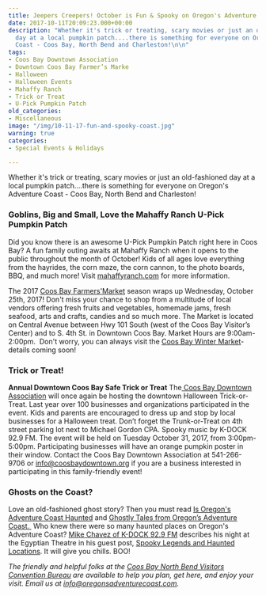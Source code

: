 ```yaml
---
title: Jeepers Creepers! October is Fun & Spooky on Oregon's Adventure Coast!
date: 2017-10-11T20:09:23.000+00:00
description: "Whether it's trick or treating, scary movies or just an old-fashioned
  day at a local pumpkin patch....there is something for everyone on Oregon's Adventure
  Coast - Coos Bay, North Bend and Charleston!\n\n"
tags:
- Coos Bay Downtown Association
- Downtown Coos Bay Farmer’s Marke
- Halloween
- Halloween Events
- Mahaffy Ranch
- Trick or Treat
- U-Pick Pumpkin Patch
old_categories:
- Miscellaneous
image: "/img/10-11-17-fun-and-spooky-coast.jpg"
warning: true
categories:
- Special Events & Holidays

---
```

Whether it's trick or treating, scary movies or just an old-fashioned day at a local pumpkin patch....there is something for everyone on Oregon's Adventure Coast - Coos Bay, North Bend and Charleston!
<h3>Goblins, Big and Small, Love the Mahaffy Ranch U-Pick Pumpkin Patch</h3>
Did you know there is an awesome U-Pick Pumpkin Patch right here in Coos Bay? A fun family outing awaits at Mahaffy Ranch when it opens to the public throughout the month of October! Kids of all ages love everything from the hayrides, the corn maze, the corn cannon, to the photo boards, BBQ, and much more! Visit <a href="http://mahaffyranch.com/" target="_blank" rel="noopener noreferrer">mahaffyranch.com</a> for more information.

The 2017 <a href="http://coosbaydowntown.org/farmers-market/" target="_blank" rel="noopener noreferrer">Coos Bay Farmers'Market</a> season wraps up Wednesday, October 25th, 2017! Don't miss your chance to shop from a multitude of local vendors offering fresh fruits and vegetables, homemade jams, fresh seafood, arts and crafts, candies and so much more. The Market is located on Central Avenue between Hwy 101 South (west of the Coos Bay Visitor’s Center) and to S. 4th St. in Downtown Coos Bay. Market Hours are 9:00am- 2:00pm.  Don't worry, you can always visit the <a href="https://www.facebook.com/Coosbaywintermarket/">Coos Bay Winter Market</a>- details coming soon!

<h3>Trick or Treat!</h3>

<b>Annual Downtown Coos Bay Safe Trick or Treat</b> The<a href="https://coosbaydowntown.org/" target="_blank" rel="noopener noreferrer"> Coos Bay Downtown Association</a> will once again be hosting the downtown Halloween Trick-or-Treat. Last year over 100 businesses and organizations participated in the event. Kids and parents are encouraged to dress up and stop by local businesses for a Halloween treat. Don’t forget the Trunk-or-Treat on 4th street parking lot next to Michael Gordon CPA. Spooky music by K-DOCK 92.9 FM. The event will be held on Tuesday October 31, 2017, from 3:00pm-5:00pm. Participating businesses will have an orange pumpkin poster in their window. Contact the Coos Bay Downtown Association at 541-266-9706 or info@coosbaydowntown.org if you are a business interested in participating in this family-friendly event! <h3></h3> <h3>Ghosts on the Coast?</h3>

Love an old-fashioned ghost story? Then you must read <a href=" http://oregonsadventurecoast.com/2012/10/is-oregons-adventure-coast-haunted/" target="_blank" rel="noopener noreferrer">Is Oregon's Adventure Coast Haunted</a> and <a href="%20http://oregonsadventurecoast.com/2012/10/is-oregons-adventure-coast-haunted/http://oregonsadventurecoast.com/2013/10/coos-county-ghosts-part-2" target="_blank" rel="noopener noreferrer">Ghostly Tales from Oregon’s Adventure Coast. </a> Who knew there were so many haunted places on Oregon's Adventure Coast? <a href="http://kdcq.com/" target="_blank" rel="noopener noreferrer">Mike Chavez of K-DOCK 92.9 FM</a> describes his night at the Egyptian Theatre in his guest post, <a href="http://oregonsadventurecoast.com/2013/09/spooky-legends-and-haunted-locations-on-oregons-south-coast-a-night-at-the-egyptian/%20" target="_blank" rel="noopener noreferrer">Spooky Legends and Haunted Locations</a>. It will give you chills. BOO!

<em>The friendly and helpful folks at the <a href="http://www.oregonsadventurecoast.com/contact/" target="_blank" rel="noopener noreferrer">Coos Bay North Bend Visitors Convention Bureau</a> are available to help you plan, get here, and enjoy your visit. Email us at <a href="mailto:info@oregonsadventurecoast.com">info@oregonsadventurecoast.com</a>.</em>